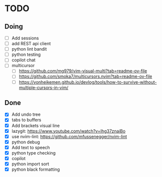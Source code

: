 # TODO

## Doing

- [ ] Add sessions
- [ ] add REST api client
- [ ] python lint bandit
- [ ] python testing
- [ ] copilot chat
- [ ] multicursor
  - [ ] <https://github.com/mg979/vim-visual-multi?tab=readme-ov-file>
  - [ ] <https://github.com/smoka7/multicursors.nvim?tab=readme-ov-file>
  - [ ] <https://vonheikemen.github.io/devlog/tools/how-to-survive-without-multiple-cursors-in-vim/>

## Done

- [X] Add undo tree
- [X] tabs to buffers
- [X] Add brackets visual line
- [X] lazygit: <https://www.youtube.com/watch?v=Ihg37znaiBo>
- [X] use nvim-lint: <https://github.com/mfussenegger/nvim-lint>
- [X] python debug
- [X] Add text to speech
- [X] python type checking
- [X] copilot
- [X] python import sort
- [X] python black formatting
